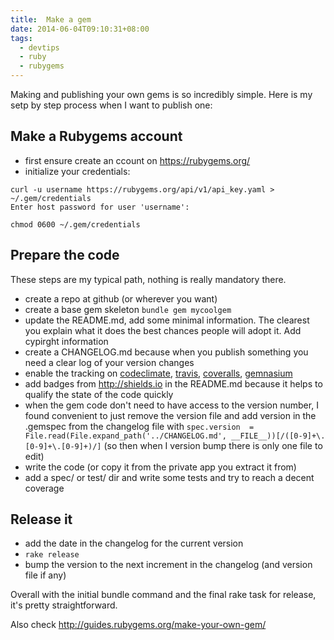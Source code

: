 ```yaml
---
title:  Make a gem 
date: 2014-06-04T09:10:31+08:00
tags:
  - devtips
  - ruby
  - rubygems
---
```

Making and publishing your own gems is so incredibly simple. Here is my setp by step process when I want to publish one:

## Make a Rubygems account

- first ensure create an ccount on <https://rubygems.org/>
- initialize your credentials:
```
curl -u username https://rubygems.org/api/v1/api_key.yaml > ~/.gem/credentials
Enter host password for user 'username':

chmod 0600 ~/.gem/credentials
```

## Prepare the code

These steps are my typical path, nothing is really mandatory there.

- create a repo at github (or wherever you want)
- create a base gem skeleton `bundle gem mycoolgem`
- update the README.md, add some minimal information. The clearest you explain what it does the best chances people will adopt it. Add cypirght information
- create a CHANGELOG.md because when you publish something you need a clear log of your version changes
- enable the tracking on [codeclimate][1], [travis][2], [coveralls][3], [gemnasium][4]
- add badges from <http://shields.io> in the README.md because it helps to qualify the state of the code quickly
- when the gem code don't need to have access to the version number, I found convenient to just remove the version file and add version in the .gemspec from the changelog file with `spec.version  = File.read(File.expand_path('../CHANGELOG.md', __FILE__))[/([0-9]+\.[0-9]+\.[0-9]+)/]`
  (so then when I version bump there is only one file to edit)
- write the code (or copy it from the private app you extract it from)
- add a spec/ or test/ dir and write some tests and try to reach a decent coverage

## Release it

- add the date in the changelog for the current version
- `rake release`
- bump the version to the next increment in the changelog (and version file if any)

Overall with the initial bundle command and the final rake task for release, it's pretty straightforward.

Also check <http://guides.rubygems.org/make-your-own-gem/>

[1]: https://codeclimate.com/
[2]: https://travis-ci.org/
[3]: https://coveralls.io/
[4]: https://gemnasium.com
